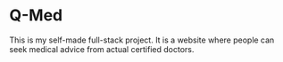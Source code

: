 # Q-Med
This is my self-made full-stack project. It is a website where people can seek medical advice from actual certified doctors.
